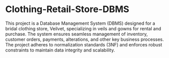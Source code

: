 # Clothing-Retail-Store-DBMS
This project is a Database Management System (DBMS) designed for a bridal clothing store, Veilvet, specializing in veils and gowns for rental and purchase. The system ensures seamless management of inventory, customer orders, payments, alterations, and other key business processes. The project adheres to normalization standards (3NF) and enforces robust constraints to maintain data integrity and scalability.

